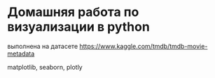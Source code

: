 # Домашняя работа по визуализации в python

выполнена на датасете 
https://www.kaggle.com/tmdb/tmdb-movie-metadata

matplotlib, seaborn, plotly
